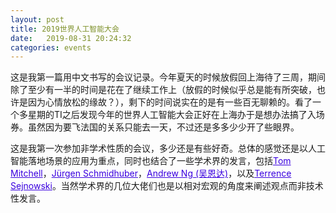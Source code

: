 ```yaml
---
layout: post
title: 2019世界人工智能大会
date:   2019-08-31 20:24:32
categories: events
---
```


这是我第一篇用中文书写的会议记录。今年夏天的时候放假回上海待了三周，期间除了至少有一半的时间是花在了继续工作上（放假的时候似乎总是能有所突破，也许是因为心情放松的缘故？），剩下的时间说实在的是有一些百无聊赖的。看了一个多星期的TI之后发现今年的世界人工智能大会正好在上海办于是想办法搞了入场券。虽然因为要飞法国的关系只能去一天，不过还是多多少少开了些眼界。

这是我第一次参加非学术性质的会议，多少还是有些好奇。总体的感觉还是以人工智能落地场景的应用为重点，同时也结合了一些学术界的发言，包括<a href="https://www.cs.cmu.edu/~tom/" style="color:#3A01DF">Tom Mitchell</a>，<a href="https://people.idsia.ch/~juergen/" style="color:#3A01DF">Jürgen Schmidhuber</a>，<a href="https://www.andrewng.org/" style="color:#3A01DF">Andrew Ng (吴恩达)</a>，以及<a href="https://www.salk.edu/scientist/terrence-sejnowski/" style="color:#3A01DF">Terrence Sejnowski</a>。当然学术界的几位大佬们也是以相对宏观的角度来阐述观点而非技术性发言。
